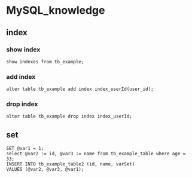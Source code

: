 # MySQL_knowledge

## index
### show index
```
show indexes from tb_example;
```
### add index
```
alter table tb_example add index index_userId(user_id);
```


### drop index
```
alter table tb_example drop index index_userId;
```

## set
```
SET @var1 = 1;
select @var2 := id, @var3 := name from tb_example_table where age = 33;
INSERT INTO tb_example_table2 (id, name, varSet)
VALUES (@var2, @var3, @var1);
```
